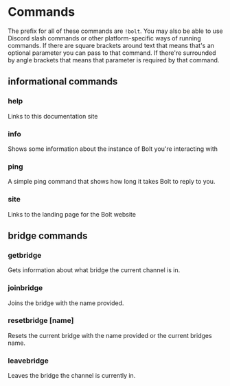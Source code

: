 # Commands

The prefix for all of these commands are `!bolt`. You may also be able to use
Discord slash commands or other platform-specific ways of running commands. If
there are square brackets around text that means that's an optional parameter
you can pass to that command. If there're surrounded by angle brackets that
means that parameter is required by that command.

## informational commands

### help

Links to this documentation site

### info

Shows some information about the instance of Bolt you're interacting with

### ping

A simple ping command that shows how long it takes Bolt to reply to you.

### site

Links to the landing page for the Bolt website

## bridge commands

### getbridge

Gets information about what bridge the current channel is in.

### joinbridge <name>

Joins the bridge with the name provided.

### resetbridge [name]

Resets the current bridge with the name provided or the current bridges name.

### leavebridge

Leaves the bridge the channel is currently in.
